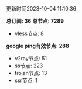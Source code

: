更新时间2023-10-04 11:10:36

**总订阅: 36**
**总节点: 7289**
- vless节点: 8

**google ping有效节点: 288**
- v2ray节点: 51
- ss节点: 223
- trojan节点: 13
- ssr节点: 1
